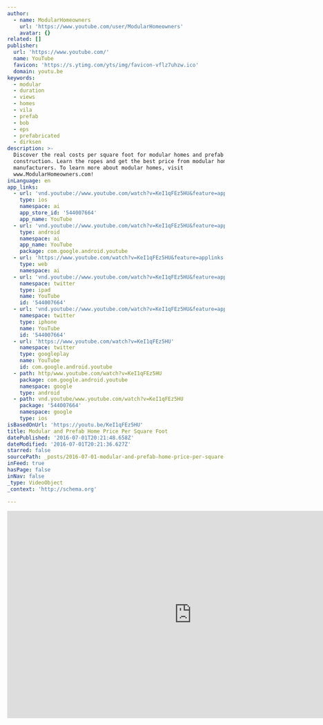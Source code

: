 ```yaml
---
author:
  - name: ModularHomeowners
    url: 'https://www.youtube.com/user/ModularHomeowners'
    avatar: {}
related: []
publisher:
  url: 'https://www.youtube.com/'
  name: YouTube
  favicon: 'https://s.ytimg.com/yts/img/favicon-vflz7uhzw.ico'
  domain: youtu.be
keywords:
  - modular
  - duration
  - views
  - homes
  - vila
  - prefab
  - bob
  - eps
  - prefabricated
  - dirksen
description: >-
  Discover the real costs per square foot for modular homes and prefab
  construction. Learn the ropes and get the best price from modular home
  manufacturers. To learn more about modular homes, visit
  www.ModularHomeowners.com!
inLanguage: en
app_links:
  - url: 'vnd.youtube://www.youtube.com/watch?v=KeI1qFEz5HU&feature=applinks'
    type: ios
    namespace: ai
    app_store_id: '544007664'
    app_name: YouTube
  - url: 'vnd.youtube://www.youtube.com/watch?v=KeI1qFEz5HU&feature=applinks'
    type: android
    namespace: ai
    app_name: YouTube
    package: com.google.android.youtube
  - url: 'https://www.youtube.com/watch?v=KeI1qFEz5HU&feature=applinks'
    type: web
    namespace: ai
  - url: 'vnd.youtube://www.youtube.com/watch?v=KeI1qFEz5HU&feature=applinks'
    namespace: twitter
    type: ipad
    name: YouTube
    id: '544007664'
  - url: 'vnd.youtube://www.youtube.com/watch?v=KeI1qFEz5HU&feature=applinks'
    namespace: twitter
    type: iphone
    name: YouTube
    id: '544007664'
  - url: 'https://www.youtube.com/watch?v=KeI1qFEz5HU'
    namespace: twitter
    type: googleplay
    name: YouTube
    id: com.google.android.youtube
  - path: http/www.youtube.com/watch?v=KeI1qFEz5HU
    package: com.google.android.youtube
    namespace: google
    type: android
  - path: vnd.youtube/www.youtube.com/watch?v=KeI1qFEz5HU
    package: '544007664'
    namespace: google
    type: ios
isBasedOnUrl: 'https://youtu.be/KeI1qFEz5HU'
title: Modular and Prefab Home Price Per Square Foot
datePublished: '2016-07-01T20:21:48.658Z'
dateModified: '2016-07-01T20:21:36.627Z'
starred: false
sourcePath: _posts/2016-07-01-modular-and-prefab-home-price-per-square-foot.md
inFeed: true
hasPage: false
inNav: false
_type: VideoObject
_context: 'http://schema.org'

---
```

<iframe src="https://cdn.embedly.com/widgets/media.html?src=https%3A%2F%2Fwww.youtube.com%2Fembed%2FKeI1qFEz5HU%3Ffeature%3Doembed&amp;url=http%3A%2F%2Fwww.youtube.com%2Fwatch%3Fv%3DKeI1qFEz5HU&amp;image=https%3A%2F%2Fi.ytimg.com%2Fvi%2FKeI1qFEz5HU%2Fhqdefault.jpg&amp;key=b7d04c9b404c499eba89ee7072e1c4f7&amp;type=text%2Fhtml&amp;schema=youtube" width="854" height="480" scrolling="no" frameborder="0" allowfullscreen="" style=""></iframe>